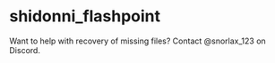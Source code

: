 # shidonni_flashpoint
Want to help with recovery of missing files? Contact @snorlax_123 on Discord.
